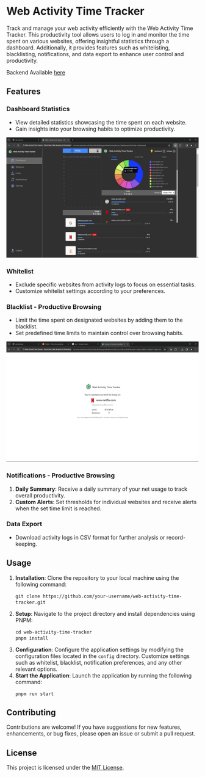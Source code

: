 <h1>Web Activity Time Tracker</h1>
<p>
  Track and manage your web activity efficiently with the Web Activity Time Tracker. This
  productivity tool allows users to log in and monitor the time spent on various websites, offering
  insightful statistics through a dashboard. Additionally, it provides features such as
  whitelisting, blacklisting, notifications, and data export to enhance user control and
  productivity.
</p>

<p> Backend Available <a href="https://github.com/Alphaviper7769/Activity-Tracker-Backend"> here </a></p>

<h2>Features</h2>

<h3>Dashboard Statistics</h3>
<ul>
  <li>View detailed statistics showcasing the time spent on each website.</li>
  <li>Gain insights into your browsing habits to optimize productivity.</li>
</ul>
<img src="dashboard_image.png" alt="Dashboard Screenshot">

<h3>Whitelist</h3>
<ul>
  <li>Exclude specific websites from activity logs to focus on essential tasks.</li>
  <li>Customize whitelist settings according to your preferences.</li>
</ul>

<h3>Blacklist - Productive Browsing</h3>
<ul>
  <li>Limit the time spent on designated websites by adding them to the blacklist.</li>
  <li>Set predefined time limits to maintain control over browsing habits.</li>
</ul>
<img src="blacklist_image.png" alt="Blacklist Screenshot">

<h3>Notifications - Productive Browsing</h3>
<ol>
  <li>
    <strong>Daily Summary</strong>: Receive a daily summary of your net usage to track overall
    productivity.
  </li>
  <li>
    <strong>Custom Alerts</strong>: Set thresholds for individual websites and receive alerts when
    the set time limit is reached.
  </li>
</ol>

<h3>Data Export</h3>
<ul>
  <li>Download activity logs in CSV format for further analysis or record-keeping.</li>
</ul>



<h2>Usage</h2>
<ol>
    <li><strong>Installation</strong>: Clone the repository to your local machine using the following command:</li>
    <pre><code>git clone https://github.com/your-username/web-activity-time-tracker.git</code></pre>
    <li><strong>Setup</strong>: Navigate to the project directory and install dependencies using PNPM:</li>
    <pre><code>cd web-activity-time-tracker
pnpm install</code></pre>
    <li><strong>Configuration</strong>: Configure the application settings by modifying the configuration files located in the <code>config</code> directory. Customize settings such as whitelist, blacklist, notification preferences, and any other relevant options.</li>
    <li><strong>Start the Application</strong>: Launch the application by running the following command:</li>
    <pre><code>pnpm run start</code></pre>
    
</ol>

<h2>Contributing</h2>
<p>
  Contributions are welcome! If you have suggestions for new features, enhancements, or bug fixes,
  please open an issue or submit a pull request.
</p>

<h2>License</h2>
<p>This project is licensed under the <a href="LICENSE">MIT License</a>.</p>

